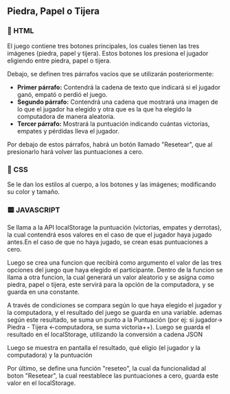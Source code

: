 
<h2>Piedra, Papel o Tijera</h2>

<h3>🔶 HTML</h3>
<p>El juego contiene tres botones principales, los cuales tienen las tres imágenes (piedra, papel y tijera). Estos botones los presiona el jugador eligiendo entre piedra, papel o tijera.</p>

<p>Debajo, se definen tres párrafos vacíos que se utilizarán posteriormente:</p>
<ul>
  <li><strong>Primer párrafo:</strong> Contendrá la cadena de texto que indicará si el jugador ganó, empató o perdió el juego.</li>
  <li><strong>Segundo párrafo:</strong> Contendrá una cadena que mostrará una imagen de lo que el jugador ha elegido y otra que es la que ha elegido la computadora de manera aleatoria.</li>
  <li><strong>Tercer párrafo:</strong> Mostrará la puntuación indicando cuántas victorias, empates y pérdidas lleva el jugador.</li>
</ul>

<p>Por debajo de estos párrafos, habrá un botón llamado "Resetear", que al presionarlo hará volver las puntuaciones a cero.</p>

<h3>🔷 CSS</h3>
<p>Se le dan los estilos al cuerpo, a los botones y las imágenes; modificando su color y tamaño.</p>

<h3>🟨 JAVASCRIPT</h3>
<p>Se llama a la API localStorage la puntuación (victorias, empates y derrotas), la cual contendrá esos valores en el caso de que el jugador haya jugado antes.En el caso de que no haya jugado, se crean esas puntuaciones a cero.</p>
<p>Luego se crea una funcion que recibirá como argumento el valor de las tres opciones del juego que haya elegido el participante. Dentro de la funcion se llama a otra funcion, la cual generará un valor aleatorio y se asigna como piedra, papel o tijera, este servirá para la opción de la computadora, y se guarda en una constante.</p>
<p>A través de condiciones se compara según lo que haya elegido el jugador y la computadora, y el resultado del juego se guarda en una variable. ademas según este resultado, se suma un punto a la Puntuación (por ej: si jugador-> Piedra - Tijera <-computadora, se suma victoria++). Luego se guarda el resultado en el localStorage, utilizando la conversión a cadena JSON</p>
<p>Luego se muestra en pantalla el resultado, qué eligio (el jugador y la computadora) y la puntuación</p>
<P>Por último, se define una función "reseteo", la cual da funcionalidad al boton "Resetear", la cual reestablece las puntuaciones a cero, guarda este valor en el localStorage.</P>


